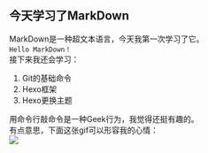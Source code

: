 ## 今天学习了MarkDown  
MarkDown是一种超文本语言，今天我第一次学习了它。  
```Hello MarkDown！```  
接下来我还会学习：  
1. Git的基础命令
1. Hexo框架
1. Hexo更换主题  

用命令行敲命令是一种Geek行为，我觉得还挺有趣的。  
有点意思，下面这张gif可以形容我的心情：  
![](https://qgt-style.oss-cn-hangzhou.aliyuncs.com/newcoursep4/g1/g1-2-2/tenor.gif)
